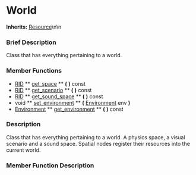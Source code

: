 #  World  
**Inherits:** [Resource](class_resource)\\n\\n
###  Brief Description  
Class that has everything pertaining to a world.

###  Member Functions 
  * [RID](class_rid)  ** [get_space](#get_space) **  **(** **)** const
  * [RID](class_rid)  ** [get_scenario](#get_scenario) **  **(** **)** const
  * [RID](class_rid)  ** [get_sound_space](#get_sound_space) **  **(** **)** const
  * void  ** [set_environment](#set_environment) **  **(** [Environment](class_environment) env  **)**
  * [Environment](class_environment)  ** [get_environment](#get_environment) **  **(** **)** const

###  Description  
Class that has everything pertaining to a world. A physics space, a visual scenario and a sound space. Spatial nodes register their resources into the current world.

###  Member Function Description  
